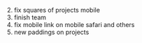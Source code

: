 <!-- 1. finish adding new projects -->
2. fix squares of projects mobile
3. finish team
4. fix mobile link on mobile safari and others
5. new paddings on projects